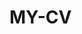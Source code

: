  # MY-CV  
 
       
        
           
                 
          
          
               
          
       
     
   
    
 
  
